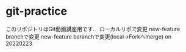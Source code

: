 # git-practice
このリポジトリはGit動画講座用です．
ローカルリポで変更
new-feature branchで変更
new-feature baranchで変更(local->Forkへmerge) on 20220223


